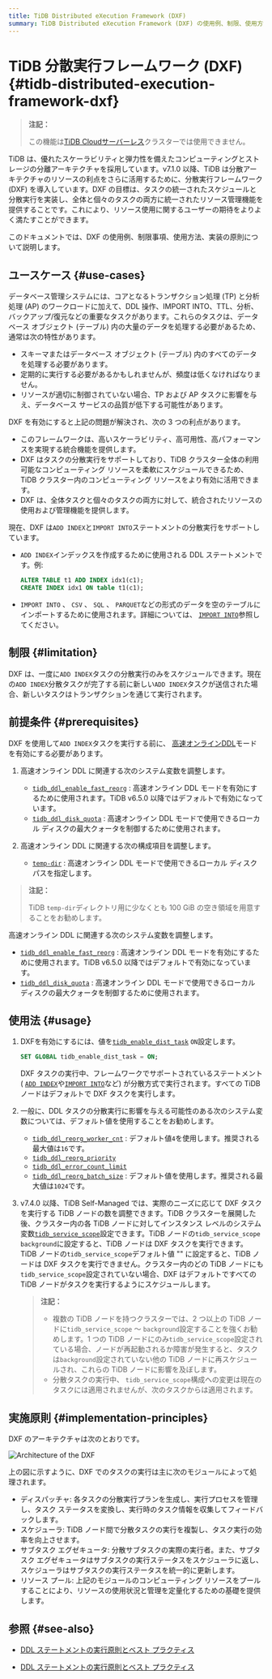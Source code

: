 ```yaml
---
title: TiDB Distributed eXecution Framework (DXF)
summary: TiDB Distributed eXecution Framework (DXF) の使用例、制限、使用方法、実装の原則について学習します。
---
```


# TiDB 分散実行フレームワーク (DXF) {#tidb-distributed-execution-framework-dxf}

> **注記：**
>
> この機能は[TiDB Cloudサーバーレス](https://docs.pingcap.com/tidbcloud/select-cluster-tier#tidb-cloud-serverless)クラスターでは使用できません。

TiDB は、優れたスケーラビリティと弾力性を備えたコンピューティングとストレージの分離アーキテクチャを採用しています。v7.1.0 以降、TiDB は分散アーキテクチャのリソースの利点をさらに活用するために、分散実行フレームワーク (DXF) を導入しています。DXF の目標は、タスクの統一されたスケジュールと分散実行を実装し、全体と個々のタスクの両方に統一されたリソース管理機能を提供することです。これにより、リソース使用に関するユーザーの期待をよりよく満たすことができます。

このドキュメントでは、DXF の使用例、制限事項、使用方法、実装の原則について説明します。

## ユースケース {#use-cases}

データベース管理システムには、コアとなるトランザクション処理 (TP) と分析処理 (AP) のワークロードに加えて、DDL 操作、IMPORT INTO、TTL、分析、バックアップ/復元などの重要なタスクがあります。これらのタスクは、データベース オブジェクト (テーブル) 内の大量のデータを処理する必要があるため、通常は次の特性があります。

-   スキーマまたはデータベース オブジェクト (テーブル) 内のすべてのデータを処理する必要があります。
-   定期的に実行する必要があるかもしれませんが、頻度は低くなければなりません。
-   リソースが適切に制御されていない場合、TP および AP タスクに影響を与え、データベース サービスの品質が低下する可能性があります。

DXF を有効にすると上記の問題が解決され、次の 3 つの利点があります。

-   このフレームワークは、高いスケーラビリティ、高可用性、高パフォーマンスを実現する統合機能を提供します。
-   DXF はタスクの分散実行をサポートしており、TiDB クラスター全体の利用可能なコンピューティング リソースを柔軟にスケジュールできるため、TiDB クラスター内のコンピューティング リソースをより有効に活用できます。
-   DXF は、全体タスクと個々のタスクの両方に対して、統合されたリソースの使用および管理機能を提供します。

現在、DXF は`ADD INDEX`と`IMPORT INTO`ステートメントの分散実行をサポートしています。

-   `ADD INDEX`インデックスを作成するために使用される DDL ステートメントです。例:

    ```sql
    ALTER TABLE t1 ADD INDEX idx1(c1);
    CREATE INDEX idx1 ON table t1(c1);
    ```

-   `IMPORT INTO` 、 `CSV` 、 `SQL` 、 `PARQUET`などの形式のデータを空のテーブルにインポートするために使用されます。詳細については、 [`IMPORT INTO`](/sql-statements/sql-statement-import-into.md)参照してください。

## 制限 {#limitation}

DXF は、一度に`ADD INDEX`タスクの分散実行のみをスケジュールできます。現在の`ADD INDEX`分散タスクが完了する前に新しい`ADD INDEX`タスクが送信された場合、新しいタスクはトランザクションを通じて実行されます。

## 前提条件 {#prerequisites}

DXF を使用して`ADD INDEX`タスクを実行する前に、 [高速オンラインDDL](/system-variables.md#tidb_ddl_enable_fast_reorg-new-in-v630)モードを有効にする必要があります。

<CustomContent platform="tidb">

1.  高速オンライン DDL に関連する次のシステム変数を調整します。

    -   [`tidb_ddl_enable_fast_reorg`](/system-variables.md#tidb_ddl_enable_fast_reorg-new-in-v630) : 高速オンライン DDL モードを有効にするために使用されます。TiDB v6.5.0 以降ではデフォルトで有効になっています。
    -   [`tidb_ddl_disk_quota`](/system-variables.md#tidb_ddl_disk_quota-new-in-v630) : 高速オンライン DDL モードで使用できるローカル ディスクの最大クォータを制御するために使用されます。

2.  高速オンライン DDL に関連する次の構成項目を調整します。

    -   [`temp-dir`](/tidb-configuration-file.md#temp-dir-new-in-v630) : 高速オンライン DDL モードで使用できるローカル ディスク パスを指定します。

> **注記：**
>
> TiDB `temp-dir`ディレクトリ用に少なくとも 100 GiB の空き領域を用意することをお勧めします。

</CustomContent>

<CustomContent platform="tidb-cloud">

高速オンライン DDL に関連する次のシステム変数を調整します。

-   [`tidb_ddl_enable_fast_reorg`](/system-variables.md#tidb_ddl_enable_fast_reorg-new-in-v630) : 高速オンライン DDL モードを有効にするために使用されます。TiDB v6.5.0 以降ではデフォルトで有効になっています。
-   [`tidb_ddl_disk_quota`](/system-variables.md#tidb_ddl_disk_quota-new-in-v630) : 高速オンライン DDL モードで使用できるローカル ディスクの最大クォータを制御するために使用されます。

</CustomContent>

## 使用法 {#usage}

1.  DXFを有効にするには、値を[`tidb_enable_dist_task`](/system-variables.md#tidb_enable_dist_task-new-in-v710) `ON`設定します。

    ```sql
    SET GLOBAL tidb_enable_dist_task = ON;
    ```

    DXF タスクの実行中、フレームワークでサポートされているステートメント ( [`ADD INDEX`](/sql-statements/sql-statement-add-index.md)や[`IMPORT INTO`](/sql-statements/sql-statement-import-into.md)など) が分散方式で実行されます。すべての TiDB ノードはデフォルトで DXF タスクを実行します。

2.  一般に、DDL タスクの分散実行に影響を与える可能性のある次のシステム変数については、デフォルト値を使用することをお勧めします。

    -   [`tidb_ddl_reorg_worker_cnt`](/system-variables.md#tidb_ddl_reorg_worker_cnt) : デフォルト値`4`を使用します。推奨される最大値は`16`です。
    -   [`tidb_ddl_reorg_priority`](/system-variables.md#tidb_ddl_reorg_priority)
    -   [`tidb_ddl_error_count_limit`](/system-variables.md#tidb_ddl_error_count_limit)
    -   [`tidb_ddl_reorg_batch_size`](/system-variables.md#tidb_ddl_reorg_batch_size) : デフォルト値を使用します。推奨される最大値は`1024`です。

3.  v7.4.0 以降、TiDB Self-Managed では、実際のニーズに応じて DXF タスクを実行する TiDB ノードの数を調整できます。TiDB クラスターを展開した後、クラスター内の各 TiDB ノードに対してインスタンス レベルのシステム変数[`tidb_service_scope`](/system-variables.md#tidb_service_scope-new-in-v740)設定できます。TiDB ノードの`tidb_service_scope` `background`に設定すると、TiDB ノードは DXF タスクを実行できます。TiDB ノードの`tidb_service_scope`デフォルト値 &quot;&quot; に設定すると、TiDB ノードは DXF タスクを実行できません。クラスター内のどの TiDB ノードにも`tidb_service_scope`設定されていない場合、DXF はデフォルトですべての TiDB ノードがタスクを実行するようにスケジュールします。

    > **注記：**
    >
    > -   複数の TiDB ノードを持つクラスターでは、2 つ以上の TiDB ノードに`tidb_service_scope` ～ `background`設定することを強くお勧めします。1 つの TiDB ノードにのみ`tidb_service_scope`設定されている場合、ノードが再起動されるか障害が発生すると、タスクは`background`設定されていない他の TiDB ノードに再スケジュールされ、これらの TiDB ノードに影響を及ぼします。
    > -   分散タスクの実行中、 `tidb_service_scope`構成への変更は現在のタスクには適用されませんが、次のタスクからは適用されます。

## 実施原則 {#implementation-principles}

DXF のアーキテクチャは次のとおりです。

![Architecture of the DXF](/media/dist-task/dist-task-architect.jpg)

上の図に示すように、DXF でのタスクの実行は主に次のモジュールによって処理されます。

-   ディスパッチャ: 各タスクの分散実行プランを生成し、実行プロセスを管理し、タスク ステータスを変換し、実行時のタスク情報を収集してフィードバックします。
-   スケジューラ: TiDB ノード間で分散タスクの実行を複製し、タスク実行の効率を向上させます。
-   サブタスク エグゼキュータ: 分散サブタスクの実際の実行者。また、サブタスク エグゼキュータはサブタスクの実行ステータスをスケジューラに返し、スケジューラはサブタスクの実行ステータスを統一的に更新します。
-   リソース プール: 上記のモジュールのコンピューティング リソースをプールすることにより、リソースの使用状況と管理を定量化するための基礎を提供します。

## 参照 {#see-also}

<CustomContent platform="tidb">

-   [DDL ステートメントの実行原則とベスト プラクティス](/ddl-introduction.md)

</CustomContent>
<CustomContent platform="tidb-cloud">

-   [DDL ステートメントの実行原則とベスト プラクティス](https://docs.pingcap.com/tidb/stable/ddl-introduction)

</CustomContent>
